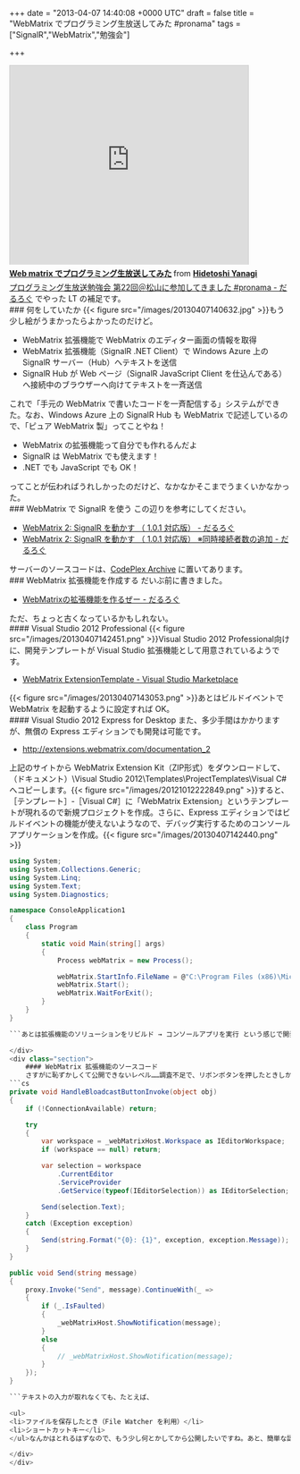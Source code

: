 
+++
date = "2013-04-07 14:40:08 +0000 UTC"
draft = false
title = "WebMatrix でプログラミング生放送してみた #pronama"
tags = ["SignalR","WebMatrix","勉強会"]

+++
<iframe src="http://www.slideshare.net/slideshow/embed_code/18071351" width="427" height="356" frameborder="0" marginwidth="0" marginheight="0" scrolling="no" style="border:1px solid #CCC;border-width:1px 1px 0;margin-bottom:5px" allowfullscreen="" webkitallowfullscreen="" mozallowfullscreen=""> </iframe> <div style="margin-bottom:5px"> <strong> <a href="http://www.slideshare.net/daruyanagi/web-matrix-18071351" title="Web matrix でプログラミング生放送してみた" target="_blank">Web matrix でプログラミング生放送してみた</a> </strong> from <strong><a href="http://www.slideshare.net/daruyanagi" target="_blank">Hidetoshi Yanagi</a></strong> </div><a href="https://blog.daruyanagi.jp/entry/2013/04/03/072017">プログラミング生放送勉強会 第22回＠松山に参加してきました #pronama - だるろぐ</a> でやった LT の補足です。

<div class="section">
    ### 何をしていたか
    {{< figure src="/images/20130407140632.jpg"  >}}もう少し絵がうまかったらよかったのだけど。

<ul>
<li>WebMatrix 拡張機能で WebMatrix のエディター画面の情報を取得</li>
<li>WebMatrix 拡張機能（SignalR .NET Client）で Windows Azure 上の SignalR サーバー（Hub）へテキストを送信</li>
<li>SignalR Hub が Web ページ（SignalR JavaScript Client を仕込んである）へ接続中のブラウザーへ向けてテキストを一斉送信</li>
</ul>これで「手元の WebMatrix で書いたコードを一斉配信する」システムができた。なお、Windows Azure  上の SignalR Hub も WebMatrix で記述しているので、「ピュア WebMatrix 製」ってことやね！

<ul>
<li>WebMatrix の拡張機能って自分でも作れるんだよ</li>
<li>SignalR は WebMatrix でも使えます！</li>
<li>.NET でも JavaScript でも OK！</li>
</ul>ってことが伝わればうれしかったのだけど、なかなかそこまでうまくいかなかった。

</div>
<div class="section">
    ### WebMatrix で SignalR を使う
    この辺りを参考にしてください。

<ul>
<li><a href="https://blog.daruyanagi.jp/entry/2013/03/12/093613">WebMatrix 2: SignalR を動かす （ 1.0.1 対応版） - だるろぐ</a></li>
<li><a href="https://blog.daruyanagi.jp/entry/2013/03/13/065552">WebMatrix 2: SignalR を動かす （ 1.0.1 対応版） ※同時接続者数の追加 - だるろぐ</a></li>
</ul>サーバーのソースコードは、<a href="http://codecast.codeplex.com/">CodePlex Archive</a> に置いてあります。

</div>
<div class="section">
    ### WebMatrix 拡張機能を作成する
    だいぶ前に書きました。

<ul>
<li><a href="https://blog.daruyanagi.jp/entry/2012/10/12/223708">WebMatrixの拡張機能を作るぜー - だるろぐ</a></li>
</ul>ただ、ちょっと古くなっているかもしれない。

<div class="section">
    #### Visual Studio 2012 Professional
    {{< figure src="/images/20130407142451.png"  >}}Visual Studio 2012 Professional向けに、開発テンプレートが Visual Studio 拡張機能として用意されているようです。

<ul>
<li><a href="http://visualstudiogallery.msdn.microsoft.com/f40607ae-66ba-4982-a4e5-5ea969ea43e1">WebMatrix ExtensionTemplate - Visual Studio Marketplace</a></li>
</ul>{{< figure src="/images/20130407143053.png"  >}}あとはビルドイベントで WebMatrix を起動するように設定すれば OK。

</div>
<div class="section">
    #### Visual Studio 2012 Express for Desktop
    また、多少手間はかかりますが、無償の Express エディションでも開発は可能です。

<ul>
<li><a href="http://extensions.webmatrix.com/documentation_2">http://extensions.webmatrix.com/documentation_2</a></li>
</ul>上記のサイトから WebMatrix Extension Kit（ZIP形式）をダウンロードして、（ドキュメント）\Visual Studio 2012\Templates\ProjectTemplates\Visual C# へコピーします。{{< figure src="/images/20121012222849.png"  >}}すると、［テンプレート］‐［Visual C#］に「WebMatrix Extension」というテンプレートが現れるので新規プロジェクトを作成。さらに、Express エディションではビルドイベントの機能が使えないようなので、デバッグ実行するためのコンソールアプリケーションを作成。{{< figure src="/images/20130407142440.png"  >}}<br/>

```cs
using System;
using System.Collections.Generic;
using System.Linq;
using System.Text;
using System.Diagnostics;

namespace ConsoleApplication1
{
    class Program
    {
        static void Main(string[] args)
        {
            Process webMatrix = new Process();

            webMatrix.StartInfo.FileName = @"C:\Program Files (x86)\Microsoft WebMatrix\WebMatrix.exe";
            webMatrix.Start();
            webMatrix.WaitForExit();
        }
    }
}

```あとは拡張機能のソリューションをリビルド → コンソールアプリを実行 という感じで開発を進めていけるはず。

</div>
<div class="section">
    #### WebMatrix 拡張機能のソースコード
    さすがに恥ずかしくて公開できないレベル……調査不足で、リボンボタンを押したときしかコードを送出できない。
```cs
private void HandleBloadcastButtonInvoke(object obj)
{
    if (!ConnectionAvailable) return;

    try
    {
        var workspace = _webMatrixHost.Workspace as IEditorWorkspace;
        if (workspace == null) return;

        var selection = workspace
            .CurrentEditor
            .ServiceProvider
            .GetService(typeof(IEditorSelection)) as IEditorSelection;

        Send(selection.Text);
    }
    catch (Exception exception)
    {
        Send(string.Format("{0}: {1}", exception, exception.Message));
    }
}

public void Send(string message)
{
    proxy.Invoke("Send", message).ContinueWith(_ =>
    {
        if (_.IsFaulted)
        {
            _webMatrixHost.ShowNotification(message);
        }
        else
        {
            // _webMatrixHost.ShowNotification(message);
        }
    });
}

```テキストの入力が取れなくても、たとえば、

<ul>
<li>ファイルを保存したとき（File Watcher を利用）</li>
<li>ショートカットキー</li>
</ul>なんかはとれるはずなので、もう少し何とかしてから公開したいですね。あと、簡単な認証機能。

</div>
</div>

